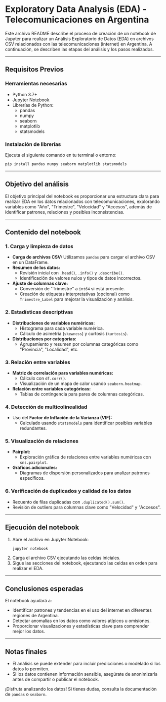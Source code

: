 # Exploratory Data Analysis (EDA) - Telecomunicaciones en Argentina

Este archivo README describe el proceso de creación de un notebook de Jupyter para realizar un Análisis Exploratorio de Datos (EDA) en archivos CSV relacionados con las telecomunicaciones (internet) en Argentina. A continuación, se describen las etapas del análisis y los pasos realizados.

---

## **Requisitos Previos**

### **Herramientas necesarias**
- Python 3.7+
- Jupyter Notebook
- Librerías de Python:
  - pandas
  - numpy
  - seaborn
  - matplotlib
  - statsmodels

### **Instalación de librerías**
Ejecuta el siguiente comando en tu terminal o entorno:
```bash
pip install pandas numpy seaborn matplotlib statsmodels
```

---

## **Objetivo del análisis**
El objetivo principal del notebook es proporcionar una estructura clara para realizar EDA en los datos relacionados con telecomunicaciones, explorando variables como "Año", "Trimestre", "Velocidad" y "Accesos", además de identificar patrones, relaciones y posibles inconsistencias.

---

## **Contenido del notebook**

### **1. Carga y limpieza de datos**
- **Carga de archivos CSV:** Utilizamos `pandas` para cargar el archivo CSV en un DataFrame.
- **Resumen de los datos:**
  - Revisión inicial con `.head()`, `.info()` y `.describe()`.
  - Identificación de valores nulos y tipos de datos incorrectos.
- **Ajuste de columnas clave:**
  - Conversión de "Trimestre" a `int64` si está presente.
  - Creación de etiquetas interpretativas (opcional) como `Trimestre_Label` para mejorar la visualización y análisis.

### **2. Estadísticas descriptivas**
- **Distribuciones de variables numéricas:**
  - Histograma para cada variable numérica.
  - Cálculo de asimetría (`skewness`) y curtosis (`kurtosis`).
- **Distribuciones por categorías:**
  - Agrupamiento y resumen por columnas categóricas como "Provincia", "Localidad", etc.

### **3. Relación entre variables**
- **Matriz de correlación para variables numéricas:**
  - Cálculo con `df.corr()`.
  - Visualización de un mapa de calor usando `seaborn.heatmap`.
- **Relación entre variables categóricas:**
  - Tablas de contingencia para pares de columnas categóricas.

### **4. Detección de multicolinealidad**
- Uso del **Factor de Inflación de la Varianza (VIF):**
  - Calculado usando `statsmodels` para identificar posibles variables redundantes.

### **5. Visualización de relaciones**
- **Pairplot:**
  - Exploración gráfica de relaciones entre variables numéricas con `sns.pairplot`.
- **Gráficos adicionales:**
  - Diagramas de dispersión personalizados para analizar patrones específicos.

### **6. Verificación de duplicados y calidad de los datos**
- Recuento de filas duplicadas con `.duplicated().sum()`.
- Revisión de outliers para columnas clave como "Velocidad" y "Accesos".

---

## **Ejecución del notebook**

1. Abre el archivo en Jupyter Notebook:
   ```bash
   jupyter notebook
   ```
2. Carga el archivo CSV ejecutando las celdas iniciales.
3. Sigue las secciones del notebook, ejecutando las celdas en orden para realizar el EDA.

---

## **Conclusiones esperadas**
El notebook ayudará a:
- Identificar patrones y tendencias en el uso del internet en diferentes regiones de Argentina.
- Detectar anomalías en los datos como valores atípicos u omisiones.
- Proporcionar visualizaciones y estadísticas clave para comprender mejor los datos.

---

## **Notas finales**
- El análisis se puede extender para incluir predicciones o modelado si los datos lo permiten.
- Si los datos contienen información sensible, asegúrate de anonimizarla antes de compartir o publicar el notebook.

¡Disfruta analizando los datos! Si tienes dudas, consulta la documentación de `pandas` o `seaborn`.
